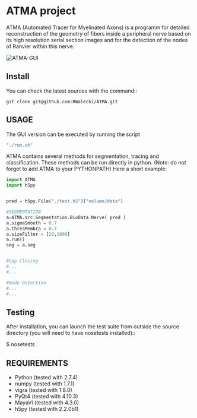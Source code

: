 ATMA project
=================
ATMA (Automated Tracer for Myelinated Axons) is a programm for detailed reconstruction of the geometry of fibers inside a peripheral nerve based on its high resolution serial section images and for the detection of the nodes of Ranvier within this nerve.

![ATMA-GUI](https://github.com/RWalecki/ATMA/blob/master/doc/screenshot.png?raw=true)

Install
-------
You can check the latest sources with the command::

    git clone git@github.com:RWalecki/ATMA.git



USAGE 
-----

The GUI version can be executed by running the script 

```bash
"./run.sh"
```

ATMA contains several methods for segmentation, tracing and classification. These methods can be run directly in python.
(Note: do not forget to add ATMA to your PYTHONPATH)
Here a short example:

```python
import ATMA
import h5py


pred = h5py.File("./test.h5")["volume/data"]

#SEGMENTATION
a=ATMA.src.Segmentation.BioData.Nerve( pred )
a.sigmaSmooth = 0.7
a.thresMembra = 0.7
a.sizeFilter = [20,1000]
a.run()
seg = a.seg


#Gap Closing
#...
#...

#Node Detection
#...
#...
```



Testing
-------
After installation, you can launch the test suite from outside the
source directory (you will need to have nosetests installed)::

   $ nosetests 


REQUIREMENTS
------------

* Python (tested with 2.7.4)
* numpy (tested with 1.7.1)
* vigra (tested with 1.8.0)
* PyQt4 (tested with 4.10.3)
* MayaVi (tested with 4.3.0)
* h5py (tested with 2.2.0b1)
